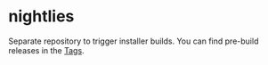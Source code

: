 # nightlies
Separate repository to trigger installer builds. You can find pre-build releases in the [Tags](https://github.com/nim-lang/nightlies/tags).
